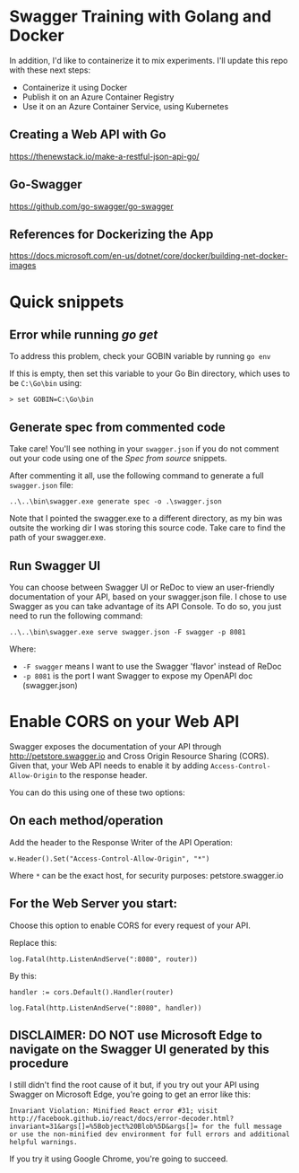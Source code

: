 # Swagger Training with Golang and Docker

In addition, I'd like to containerize it to mix experiments. I'll update this repo with these next steps:

* Containerize it using Docker
* Publish it on an Azure Container Registry
* Use it on an Azure Container Service, using Kubernetes

## Creating a Web API with Go
https://thenewstack.io/make-a-restful-json-api-go/

## Go-Swagger
https://github.com/go-swagger/go-swagger

## References for Dockerizing the App
https://docs.microsoft.com/en-us/dotnet/core/docker/building-net-docker-images

# Quick snippets

## Error while running *go get*
To address this problem, check your GOBIN variable by running `go env`

If this is empty, then set this variable to your Go Bin directory, which uses to be `C:\Go\bin` using:

`> set GOBIN=C:\Go\bin`

## Generate spec from commented code
Take care! You'll see nothing in your `swagger.json` if you do not comment out your code using one of the *Spec from source* snippets. 

After commenting it all, use the following command to generate a full `swagger.json` file:

`..\..\bin\swagger.exe generate spec -o .\swagger.json`

Note that I pointed the swagger.exe to a different directory, as my bin was outsite the working dir I was storing this source code. Take care to find the path of your swagger.exe.

## Run Swagger UI

You can choose between Swagger UI or ReDoc to view an user-friendly documentation of your API, based on your swagger.json file. I chose to use Swagger as you can take advantage of its API Console. To do so, you just need to run the following command:

`..\..\bin\swagger.exe serve swagger.json -F swagger -p 8081`

Where:

* `-F swagger` means I want to use the Swagger 'flavor' instead of ReDoc
* `-p 8081` is the port I want Swagger to expose my OpenAPI doc (swagger.json)

# Enable CORS on your Web API
Swagger exposes the documentation of your API through http://petstore.swagger.io and Cross Origin Resource Sharing (CORS). Given that, your Web API needs to enable it by adding `Access-Control-Allow-Origin` to the response header.

You can do this using one of these two options:

## On each method/operation

Add the header to the Response Writer of the API Operation:

`w.Header().Set("Access-Control-Allow-Origin", "*")`

Where `*` can be the exact host, for security purposes: petstore.swagger.io

## For the Web Server you start:

Choose this option to enable CORS for every request of your API. 

Replace this: 

`log.Fatal(http.ListenAndServe(":8080", router))`

By this: 

`handler := cors.Default().Handler(router)`

`log.Fatal(http.ListenAndServe(":8080", handler))`

## DISCLAIMER: **DO NOT** use Microsoft Edge to navigate on the Swagger UI generated by this procedure

I still didn't find the root cause of it but, if you try out your API using Swagger on Microsoft Edge, you're going to get an error like this:

`Invariant Violation: Minified React error #31; visit http://facebook.github.io/react/docs/error-decoder.html?invariant=31&args[]=%5Bobject%20Blob%5D&args[]= for the full message or use the non-minified dev environment for full errors and additional helpful warnings.`

If you try it using Google Chrome, you're going to succeed.